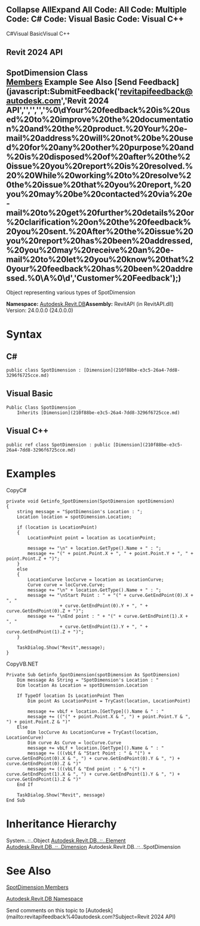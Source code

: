 ﻿

Collapse AllExpand All Code: All Code: Multiple Code: C# Code: Visual Basic Code: Visual C++   
---  
  
C#Visual BasicVisual C++

Revit 2024 API  
---  
SpotDimension Class  
[Members](5d70c697-396a-cc67-2caf-5608f556a456.md) Example See Also [Send Feedback](javascript:SubmitFeedback\('revitapifeedback@autodesk.com','Revit 2024 API','','','','%0\\dYour%20feedback%20is%20used%20to%20improve%20the%20documentation%20and%20the%20product.%20Your%20e-mail%20address%20will%20not%20be%20used%20for%20any%20other%20purpose%20and%20is%20disposed%20of%20after%20the%20issue%20you%20report%20is%20resolved.%20%20While%20working%20to%20resolve%20the%20issue%20that%20you%20report,%20you%20may%20be%20contacted%20via%20e-mail%20to%20get%20further%20details%20or%20clarification%20on%20the%20feedback%20you%20sent.%20After%20the%20issue%20you%20report%20has%20been%20addressed,%20you%20may%20receive%20an%20e-mail%20to%20let%20you%20know%20that%20your%20feedback%20has%20been%20addressed.%0\\A%0\\d','Customer%20Feedback'\);)  
---  
  
Object representing various types of SpotDimension 

**Namespace:** [Autodesk.Revit.DB](87546ba7-461b-c646-cbb1-2cb8f5bff8b2.md)**Assembly:** RevitAPI (in RevitAPI.dll) Version: 24.0.0.0 (24.0.0.0)

# Syntax

C#  
---  
      
    
    public class SpotDimension : [Dimension](210f88be-e3c5-26a4-7dd8-3296f6725cce.md)  
  
Visual Basic  
---  
      
    
    Public Class SpotDimension _
    	Inherits [Dimension](210f88be-e3c5-26a4-7dd8-3296f6725cce.md)  
  
Visual C++  
---  
      
    
    public ref class SpotDimension : public [Dimension](210f88be-e3c5-26a4-7dd8-3296f6725cce.md)  
  
# Examples

CopyC#
    
    
    private void Getinfo_SpotDimension(SpotDimension spotDimension)
    {
        string message = "SpotDimension's Location : ";
        Location location = spotDimension.Location;
    
        if (location is LocationPoint)
        {
            LocationPoint point = location as LocationPoint;
    
            message += "\n" + location.GetType().Name + " : ";
            message += "(" + point.Point.X + ", " + point.Point.Y + ", " + point.Point.Z + ")";
        }
        else
        {
            LocationCurve locCurve = location as LocationCurve;
            Curve curve = locCurve.Curve;
            message += "\n" + location.GetType().Name + " : ";
            message += "\nStart Point : " + "(" + curve.GetEndPoint(0).X + ", "
                        + curve.GetEndPoint(0).Y + ", " + curve.GetEndPoint(0).Z + ")";
            message += "\nEnd point : " + "(" + curve.GetEndPoint(1).X + ", "
                        + curve.GetEndPoint(1).Y + ", " + curve.GetEndPoint(1).Z + ")";
        }
    
        TaskDialog.Show("Revit",message);
    }

CopyVB.NET
    
    
    Private Sub Getinfo_SpotDimension(spotDimension As SpotDimension)
        Dim message As String = "SpotDimension's Location : "
        Dim location As Location = spotDimension.Location
    
        If TypeOf location Is LocationPoint Then
            Dim point As LocationPoint = TryCast(location, LocationPoint)
    
            message += vbLf + location.[GetType]().Name & " : "
            message += (("(" + point.Point.X & ", ") + point.Point.Y & ", ") + point.Point.Z & ")"
        Else
            Dim locCurve As LocationCurve = TryCast(location, LocationCurve)
            Dim curve As Curve = locCurve.Curve
            message += vbLf + location.[GetType]().Name & " : "
            message += (((vbLf & "Start Point : " & "(") + curve.GetEndPoint(0).X & ", ") + curve.GetEndPoint(0).Y & ", ") + curve.GetEndPoint(0).Z & ")"
            message += (((vbLf & "End point : " & "(") + curve.GetEndPoint(1).X & ", ") + curve.GetEndPoint(1).Y & ", ") + curve.GetEndPoint(1).Z & ")"
        End If
    
        TaskDialog.Show("Revit", message)
    End Sub

# Inheritance Hierarchy

System..::..Object [Autodesk.Revit.DB..::..Element](eb16114f-69ea-f4de-0d0d-f7388b105a16.md) [Autodesk.Revit.DB..::..Dimension](210f88be-e3c5-26a4-7dd8-3296f6725cce.md) Autodesk.Revit.DB..::..SpotDimension

# See Also

[SpotDimension Members](5d70c697-396a-cc67-2caf-5608f556a456.md)

[Autodesk.Revit.DB Namespace](87546ba7-461b-c646-cbb1-2cb8f5bff8b2.md)

Send comments on this topic to [Autodesk](mailto:revitapifeedback%40autodesk.com?Subject=Revit 2024 API)